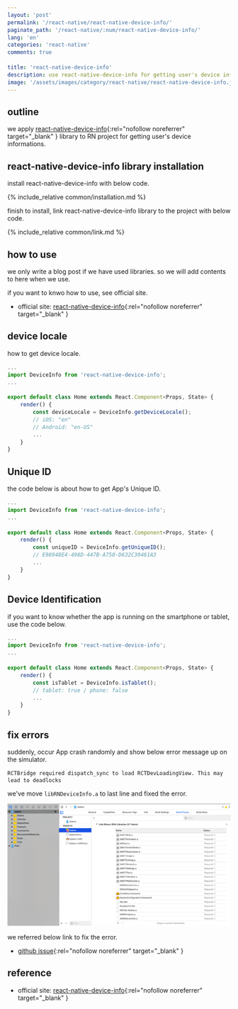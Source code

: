 ```yaml
---
layout: 'post'
permalink: '/react-native/react-native-device-info/'
paginate_path: '/react-native/:num/react-native-device-info/'
lang: 'en'
categories: 'react-native'
comments: true

title: 'react-native-device-info'
description: use react-native-device-info for getting user's device informations.
image: '/assets/images/category/react-native/react-native-device-info.jpg'
---
```



## outline
we apply [react-native-device-info](https://github.com/rebeccahughes/react-native-device-info){:rel="nofollow noreferrer" target="_blank" } library to RN project for getting user's device informations.

## react-native-device-info library installation
install react-native-device-info with below code.

{% include_relative common/installation.md %}

finish to install, link react-native-device-info library to the project with below code.

{% include_relative common/link.md %}

## how to use
we only write a blog post if we have used libraries. so we will add contents to here when we use.

if you want to knwo how to use, see official site.
- official site: [react-native-device-info](https://github.com/rebeccahughes/react-native-device-info){:rel="nofollow noreferrer" target="_blank" }

## device locale
how to get device locale.

```js
...
import DeviceInfo from 'react-native-device-info';
...

export default class Home extends React.Component<Props, State> {
    render() {
        const deviceLocale = DeviceInfo.getDeviceLocale();
        // iOS: "en"
        // Android: "en-US"
        ...
    }
}
```

## Unique ID
the code below is about how to get App's Unique ID.

```js
...
import DeviceInfo from 'react-native-device-info';
...

export default class Home extends React.Component<Props, State> {
    render() {
        const uniqueID = DeviceInfo.getUniqueID();
        // E98948E4-498D-447B-A750-D632C30461A3
        ...
    }
}
```

## Device Identification
if you want to know whether the app is running on the smartphone or tablet, use the code below.

```js
...
import DeviceInfo from 'react-native-device-info';
...

export default class Home extends React.Component<Props, State> {
    render() {
        const isTablet = DeviceInfo.isTablet();
        // tablet: true / phone: false
        ...
    }
}
```

## fix errors
suddenly, occur App crash randomly and show below error message up on the simulator.

```
RCTBridge required dispatch_sync to load RCTDevLoadingView. This may lead to deadlocks
```

we've move ```libRNDeviceInfo.a``` to last line and fixed the error.

![RCTBridge required dispatch_sync to load RCTDevLoadingView. error](/assets/images/category/react-native/react-native-device-info/error.png)

we referred below link to fix the error.

- [github issue](https://github.com/rebeccahughes/react-native-device-info/issues/260#issuecomment-366835600){:rel="nofollow noreferrer" target="_blank" }

## reference
- official site: [react-native-device-info](https://github.com/rebeccahughes/react-native-device-info){:rel="nofollow noreferrer" target="_blank" }
